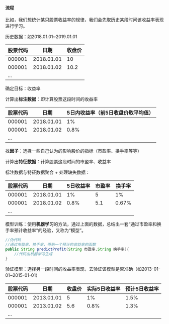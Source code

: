

#### 流程

比如，我们想统计某只股票收益率的规律，我们会先取历史某段时间该收益率表现进行学习。

历史数据：如2018.01.01~2019.01.01



| 股票代码 | 日期       | 收盘价 |
| -------- | ---------- | ------ |
| 000001   | 2018.01.01 | 10     |
| 000001   | 2018.01.02 | 10.2   |
| ...      |            |        |



确定目标：收益率

计算出**标注数据**：即计算股票这段时间的收益率





| 股票代码 | 日期       | 5日内收益率（前5日收盘价取平均值） |
| -------- | ---------- | ---------------------------------- |
| 000001   | 2018.01.01 | 1%                                 |
| 000001   | 2018.01.02 | 0.8%                               |
| ...      |            |                                    |





找**因子**：选择一些自己认为的影响股价的指标（市盈率、换手率等等）

计算出**特征数据**：计算股票这段时间的市盈率、收益率

标注数据与特征数据聚合 + 处理缺失数据：

| 股票代码 | 日期       | 5日收益率 | 市盈率 | 换手率 |
| -------- | ---------- | --------- | ------ | ------ |
| 000001   | 2018.01.01 | 1%        | 5      | 1%     |
| 000001   | 2018.01.02 | 0.8%      | 5.1    | 0.67%  |
| ...      |            |           |        |        |





模型训练：使用**机器学习**的方法，通过上面的数据，总结出一套“通过市盈率和换手率预计收益率”的经验，又称为“模型”。



```java
//伪代码
//通过市盈率、换手率，得到一个预计的收益率的函数
public String predictProfit(String 市盈率,String 换手率){
    //代码由机器学习生成
}
```



验证模型：选择另一段时间的收益率表现，去验证该模型是否准确（如2013-01-01~2015-01-01）



| 股票代码 | 日期       | 收盘价 | 实际5日收益率 | 预计5日收益率 |
| -------- | ---------- | ------ | ------------- | ------------- |
| 000001   | 2013.01.01 | 5      | 1%            | 1.5%          |
| 000001   | 2013.01.02 | 5.6    | 0.8%          | 1.3%          |
| ...      |            |        |               |               |

